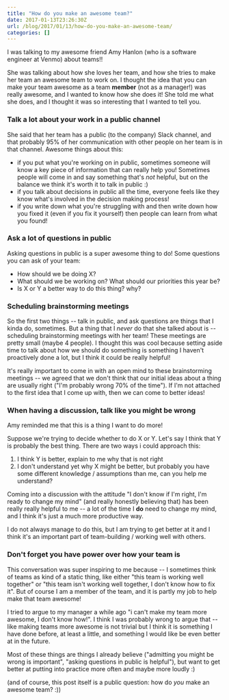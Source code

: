 ```yaml
---
title: "How do you make an awesome team?"
date: 2017-01-13T23:26:30Z
url: /blog/2017/01/13/how-do-you-make-an-awesome-team/
categories: []
---
```


I was talking to my awesome friend Amy Hanlon (who is a software engineer at Venmo) about teams!!

She was talking about how she loves her team, and how she tries to make her team an awesome team to work on. I thought the idea that you can make your team awesome as a team **member** (not as a manager!) was really awesome, and I wanted to know how she does it! She told me what she does, and I thought it was so interesting that I wanted to tell you.

### Talk a lot about your work in a public channel

She said that her team has a public (to the company) Slack channel, and that probably 95% of her communication with other people on her team is in that channel. Awesome things about this:

* if you put what you're working on in public, sometimes someone will know a key piece of information that can really help you! Sometimes people will come in and say something that's *not* helpful, but on the balance we think it's worth it to talk in public :)
* if you talk about decisions in public all the time, everyone feels like they know what's involved in the decision making process!
* if you write down what you're struggling with and then write down how you fixed it (even if you fix it yourself) then people can learn from what you found!

### Ask a lot of questions in public

Asking questions in public is a super awesome thing to do! Some questions you can ask of your team:

* How should we be doing X?
* What should we be working on? What should our priorities this year be?
* Is X or Y a better way to do this thing? why?

### Scheduling brainstorming meetings

So the first two things -- talk in public, and ask questions are things that I kinda do, sometimes. But a thing that I *never* do that she talked about is -- scheduling brainstorming meetings with her team! These meetings are pretty small (maybe 4 people). I thought this was cool because setting aside time to talk about how we should do something is something I haven't proactively done a lot, but I think it could be really helpful!

It's really important to come in with an open mind to these brainstorming meetings -- we agreed that we don't think that our initial ideas about a thing are usually right ("I'm probably wrong 70% of the time"). If I'm not attached to the first idea that I come up with, then we can come to better ideas!

### When having a discussion, talk like you might be wrong

Amy reminded me that this is a thing I want to do more!

Suppose we're trying to decide whether to do X or Y. Let's say I think that Y is probably the best thing. There are two ways i could approach this:

1. I think Y is better, explain to me why that is not right 
1. I don't understand yet why X might be better, but probably you have some different knowledge / assumptions than me, can you help me understand?

Coming into a discussion with the attitude "I don't know if I'm right, I'm
ready to change my mind" (and really honestly believing that) has been really
really helpful to me -- a lot of the time I **do** need to change my mind, and
I think it's just a much more productive way.

I do not always manage to do this, but I am trying to get better at it and I
think it's an important part of team-building / working well with others.

### Don't forget you have power over how your team is

This conversation was super inspiring to me because -- I sometimes think of
teams as kind of a static thing, like either "this team is working well
together" or "this team isn't working well together, I don't know how to fix
it". But of course I am a member of the team, and it is partly my job to help
make that team awesome!

I tried to argue to my manager a while ago "i can't make my team more awesome,
I don't know how!". I think I was probably wrong to argue that -- like
making teams more awesome is not trivial but I think it is something I have
done before, at least a little, and something I would like be even better at
in the future.

Most of these things are things I already believe ("admitting you might be
wrong is important", "asking questions in public is helpful"), but want to get
better at putting into practice more often and maybe more loudly :)

(and of course, this post itself is a public question: how do _you_ make
an awesome team? :))
